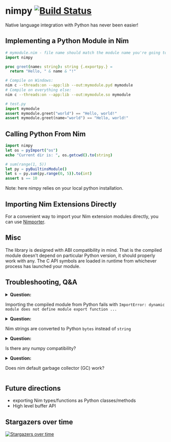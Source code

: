 # nimpy [![Build Status](https://travis-ci.org/yglukhov/nimpy.svg?branch=master)](https://travis-ci.org/yglukhov/nimpy)

Native language integration with Python has never been easier!

## Implementing a Python Module in Nim
```nim
# mymodule.nim - file name should match the module name you're going to import from python
import nimpy

proc greet(name: string): string {.exportpy.} =
  return "Hello, " & name & "!"
```

```bash
# Compile on Windows:
nim c --threads:on --app:lib --out:mymodule.pyd mymodule
# Compile on everything else:
nim c --threads:on --app:lib --out:mymodule.so mymodule
```

```py
# test.py
import mymodule
assert mymodule.greet("world") == "Hello, world!"
assert mymodule.greet(name="world") == "Hello, world!"
```

## Calling Python From Nim
```nim
import nimpy
let os = pyImport("os")
echo "Current dir is: ", os.getcwd().to(string)

# sum(range(1, 5))
let py = pyBuiltinsModule()
let s = py.sum(py.range(0, 5)).to(int)
assert s == 10
```
Note: here nimpy relies on your local python installation.


## Importing Nim Extensions Directly

For a convenient way to import your Nim extension modules directly, you can use
[Nimporter](https://github.com/Pebaz/Nimporter).


## Misc
The library is designed with ABI compatibility in mind. That is
the compiled module doesn't depend on particular Python version, it should
properly work with any. The C API symbols are loaded in runtime from whichever
process has launched your module.


## Troubleshooting, Q&A
<details>
<summary> <b>Question:</b>

Importing the compiled module from Python fails with `ImportError: dynamic module does not define module export function ...`
</summary>

  Make sure that the module you're importing from Python has exactly the same name as the `nim` file which the module is implemented in.
</details>

<details>
<summary> <b>Question:</b>

Nim strings are converted to Python `bytes` instead of `string`
</summary>

  nimpy converts Nim strings to Python strings usually, but since Nim strings are encoding agnostic and may contain invalid utf8 sequences, nimpy will fallback to Python `bytes` in such cases.
</details>

<details>
<summary> <b>Question:</b>

Is there any numpy compatibility?
</summary>

  nimpy allows manipulating numpy objects just how you would do it in Python,
however it not much more efficient. To get the maximum performance nimpy
exposes [Buffer protocol](https://docs.python.org/3/c-api/buffer.html), see
[raw_buffers.nim](https://github.com/yglukhov/nimpy/blob/master/nimpy/raw_buffers.nim).
[tpyfromnim.nim](https://github.com/yglukhov/nimpy/blob/master/tests/tpyfromnim.nim)
contains a very basic test for this (grep `numpy`). Higher level API might
be considered in the future, PRs are welcome.
</details>

<details>
<summary> <b>Question:</b>

Does nim default garbage collector (GC) work?
</summary>

  nimpy internally does everything needed to run the GC properly (keeps the stack bottom
  actual, and appropriate nim references alive), and doesn't introduce any special rules
  on top. So the GC question boils down to proper GC usage in nim shared libraries,
  you'd better lookup elsewhere. The following guidelines are by no means comprehensive,
  but should be enough for the quick start:
  - If it's known there will be only one nimpy module in the process, you should be fine.
  - If there is more than one nimpy module, it is recommended to [move nim runtime out
    to a separate shared library](https://nim-lang.org/docs/nimc.html#dll-generation).
    However it might not be needed if nim references are known to never travel between
    nim shared libraries.
  - If you hit any GC problems with nimpy, whether you followed these guidelines or not,
    please report them to nimpy tracker :)

</details>

## Future directions
* exporting Nim types/functions as Python classes/methods
* High level buffer API

## Stargazers over time

[![Stargazers over time](https://starcharts.herokuapp.com/yglukhov/nimpy.svg)](https://starcharts.herokuapp.com/yglukhov/nimpy)
